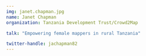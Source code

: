 ```yaml
---
img: janet.chapman.jpg
name: Janet Chapman
organization: Tanzania Development Trust/Crowd2Map

talk: "Empowering female mappers in rural Tanzania"

twitter-handle: jachapman82
---
```

